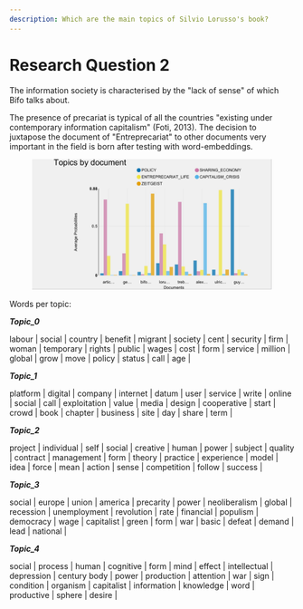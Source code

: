 ```yaml
---
description: Which are the main topics of Silvio Lorusso's book?
---
```


# Research Question 2

The information society is characterised by the "lack of sense" of which Bifo talks about.

The presence of precariat is typical of all the countries "existing under contemporary information capitalism" (Foti, 2013). The decision to juxtapose the document of "Entreprecariat" to other documents very important in the field is born after testing with word-embeddings.



<figure><img src="https://raw.githubusercontent.com/Entreprecariat/Entreprecariat/main/.gitbook/assets/TopicsByDocument.JPG" alt=""><figcaption></figcaption></figure>

Words per topic:

_**Topic\_0**_

labour | social | country | benefit | migrant | society | cent | security | firm | woman | temporary | rights | public | wages | cost | form | service | million | global | grow | move | policy | status | call | age |

_**Topic\_1**_

platform | digital | company | internet | datum | user | service | write | online | social | call | exploitation | value | media | design | cooperative | start | crowd | book | chapter | business | site | day | share | term |

_**Topic\_2**_

project | individual | self | social | creative | human | power | subject | quality | contract | management | form | theory | practice | experience | model | idea | force | mean | action | sense | competition | follow | success |

_**Topic\_3**_

social | europe | union | america | precarity | power | neoliberalism | global | recession | unemployment | revolution | rate | financial | populism | democracy | wage | capitalist | green | form | war | basic | defeat | demand | lead | national |

_**Topic\_4**_

social | process | human | cognitive | form | mind | effect | intellectual | depression | century body | power | production | attention | war | sign | condition | organism | capitalist | information | knowledge | word | productive | sphere | desire |
